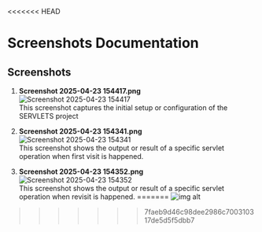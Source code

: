 <<<<<<< HEAD
# Screenshots Documentation


## Screenshots

1. **Screenshot 2025-04-23 154417.png**  
   ![Screenshot 2025-04-23 154417](./Screenshot%202025-04-23%20154417.png)  
This screenshot captures the initial setup or configuration of the SERVLETS project

2. **Screenshot 2025-04-23 154341.png**  
   ![Screenshot 2025-04-23 154341](./Screenshot%202025-04-23%20154341.png)  
   This screenshot shows the output or result of a specific servlet operation when first visit is happened.
   

3. **Screenshot 2025-04-23 154352.png**  
   ![Screenshot 2025-04-23 154352](./Screenshot%202025-04-23%20154352.png)  
   This screenshot shows the output or result of a specific servlet operation when revisit is happened.
=======
![img alt](https://github.com/Jeevan-36/23071A05U9-1/blob/ce94a0163e947277e54ee80ae08743e9e9254387/Home.png)
>>>>>>> 7faeb9d46c98dee2986c700310317de5d5f5dbb7
